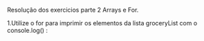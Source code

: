 Resolução dos exercicios parte 2 Arrays e For.

1.Utilize o for para imprimir os elementos da lista groceryList com o console.log() :